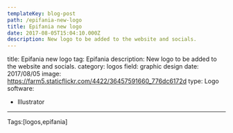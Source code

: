 ```yaml
---
templateKey: blog-post
path: /epifania-new-logo
title: Epifania new logo
date: 2017-08-05T15:04:10.000Z
description: New logo to be added to the website and socials.
---
```


title: Epifania new logo
tag: Epifania
description: New logo to be added to the website and socials.
category: logos
field: graphic design
date: 2017/08/05
image: https://farm5.staticflickr.com/4422/36457591660_776dc6172d
type: Logo
software:
- Illustrator
---

Tags:[logos,epifania]